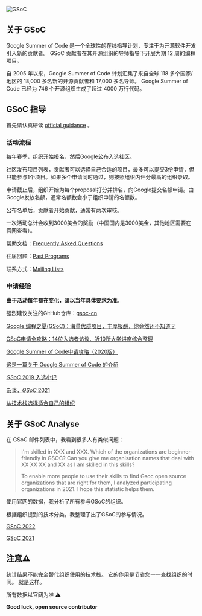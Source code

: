 
![GSoC](https://summerofcode.withgoogle.com/assets/media/logo.svg)


## 关于 GSoC

Google Summer of Code 是一个全球性的在线指导计划，专注于为开源软件开发引入新的贡献者。 GSoC 贡献者在其开源组织的导师指导下开展为期 12 周的编程项目。

自 2005 年以来，Google Summer of Code 计划汇集了来自全球 118 多个国家/地区的 18,000 多名新的开源贡献者和 17,000 多名导师。 Google Summer of Code 已经为 746 个开源组织生成了超过 4000 万行代码。


## GSoC 指导

首先请认真研读  [official guidance](https://google.github.io/gsocguides/student/index) 。

### 活动流程

每年春季，组织开始报名，然后Google公布入选社区。

社区发布项目列表，贡献者可以选择自己合适的项目，最多可以提交3份申请，但只能参与1个项目。如果多个申请同时通过，则按照组织内评分最高的组织录取。

申请截止后，组织开始为每个proposal打分并排名，向Google提交名额申请。由Google发放名额，通常名额数会小于组织申请的名额数。

公布名单后，贡献者开始贡献，通常有两次审核。

一次活动总计会收到3000美金的奖励（中国国内是3000美金，其他地区需要在官网查看）。

帮助文档：[Frequently Asked Questions](https://developers.google.com/open-source/gsoc/faq)

往届回顾：[Past Programs](https://summerofcode.withgoogle.com/archive)

联系方式：[Mailing Lists](https://developers.google.com/open-source/gsoc/resources/lists#discussions)

### 申请经验

**由于活动每年都在变化，请以当年具体要求为准。**

强烈建议关注的GitHub仓库：[gsoc-cn](https://github.com/gsoc-cn/gsoc-cn) 

[Google 编程之夏(GSoC)：海量优质项目，丰厚报酬，你竟然还不知道？](https://zhuanlan.zhihu.com/p/27330699)

[GSoC申请全攻略：14位入选者访谈、近10所大学讲座综合整理](https://mp.weixin.qq.com/s?__biz=MzU0Mjc0NTcxNQ==&mid=2247484324&idx=1&sn=0b9646893ff6f37b66502849d41bd40c&chksm=fb14b6b8cc633fae6f731a3b50a88c1f7e2e1b40aaeefecefd33d6b79c3f81da688656e639b7&scene=21#wechat_redirect)

[Google Summer of Code申请攻略（2020版）](https://mp.weixin.qq.com/s?__biz=MzU0Mjc0NTcxNQ==&mid=2247484841&idx=1&sn=6c5bd192300ab495a54ce79556ef609f&chksm=fb14b0b5cc6339a3aa7ce67783120e9b114c7a2572461d541c52853970e2eb661199e7c3fa64&token=401531717&lang=zh_CN#rd)

[这是一篇关于 Google Summer of Code 的介绍](https://www.cnwangjie.com/blog/post/这是一篇关于GoogleSummerOfCode的介绍/)

[*GSoC* 2019 入选小记](https://zhuanlan.zhihu.com/p/65230961)

[杂谈，*GSoC* 2021](https://zhuanlan.zhihu.com/p/401990159)

[从技术栈选择适合自己的组织](https://github.com/erdengk/gsoc-analyse)



## 关于 GSoC Analyse

在 GSoC 邮件列表中，我看到很多人有类似问题：

> I'm skilled in XXX and XXX. Which of the organizations are beginner- friendly in GSOC? Can you give me organisation names that deal with XX XX XX and XX as I am skilled in this skills?
>
> To enable more people to use their skills to find Gsoc open source organizations that are right for them, I analyzed participating organizations in 2021. I hope this statistic helps them.

使用官网的数据，我分析了所有参与GSoC的组织。

根据组织提到的技术分类，我整理了出了GSoC的参与情况。

[GSoC 2022](https://erdengk.github.io/gsoc-analyse/cn/gsoc/GSoC2022/GSoC2022/)

[GSoC 2021](https://erdengk.github.io/gsoc-analyse/cn/gsoc/GSoC2021/GSoC2021/)



## 注意⚠️

统计结果不能完全替代组织使用的技术栈。 它的作用是节省您一一查找组织的时间。 就是这样。

所有数据以官网为准 ⚠️

**Good luck, open source contributor**
